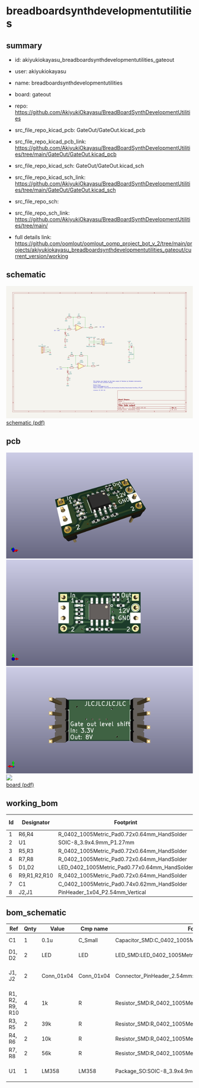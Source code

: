 # breadboardsynthdevelopmentutilities
 
## summary 
* id: akiyukiokayasu_breadboardsynthdevelopmentutilities_gateout
* user: akiyukiokayasu
* name: breadboardsynthdevelopmentutilities
* board: gateout
* repo: https://github.com/AkiyukiOkayasu/BreadBoardSynthDevelopmentUtilities
* src_file_repo_kicad_pcb: GateOut/GateOut.kicad_pcb
* src_file_repo_kicad_pcb_link: https://github.com/AkiyukiOkayasu/BreadBoardSynthDevelopmentUtilities/tree/main/GateOut/GateOut.kicad_pcb
* src_file_repo_kicad_sch: GateOut/GateOut.kicad_sch
* src_file_repo_kicad_sch_link: https://github.com/AkiyukiOkayasu/BreadBoardSynthDevelopmentUtilities/tree/main/GateOut/GateOut.kicad_sch

* src_file_repo_sch: 
* src_file_repo_sch_link: https://github.com/AkiyukiOkayasu/BreadBoardSynthDevelopmentUtilities/tree/main/
* full details link: https://github.com/oomlout/oomlout_oomp_project_bot_v_2/tree/main/projects/akiyukiokayasu_breadboardsynthdevelopmentutilities_gateout/current_version/working  

## schematic  
![](working_schematic_600.png)  
[schematic (pdf)](working_schematic.pdf)  

## pcb  
![](working_3d_600.png) 
![](working_3d_front_600.png)  
![](working_3d_back_600.png)  
![](working_600.png)  
[board (pdf)](working.pdf)  

## working_bom
| Id | Designator | Footprint | Quantity | Designation | Supplier and ref |  | None | 
| --- | --- | --- | --- | --- | --- | --- | --- | 
| 1 | R6,R4 | R_0402_1005Metric_Pad0.72x0.64mm_HandSolder | 2 | 10k |  |  | [''] | 
| 2 | U1 | SOIC-8_3.9x4.9mm_P1.27mm | 1 | LM358 |  |  | [''] | 
| 3 | R5,R3 | R_0402_1005Metric_Pad0.72x0.64mm_HandSolder | 2 | 39k |  |  | [''] | 
| 4 | R7,R8 | R_0402_1005Metric_Pad0.72x0.64mm_HandSolder | 2 | 56k |  |  | [''] | 
| 5 | D1,D2 | LED_0402_1005Metric_Pad0.77x0.64mm_HandSolder | 2 | LED |  |  | [''] | 
| 6 | R9,R1,R2,R10 | R_0402_1005Metric_Pad0.72x0.64mm_HandSolder | 4 | 1k |  |  | [''] | 
| 7 | C1 | C_0402_1005Metric_Pad0.74x0.62mm_HandSolder | 1 | 0.1u |  |  | [''] | 
| 8 | J2,J1 | PinHeader_1x04_P2.54mm_Vertical | 2 | Conn_01x04 |  |  | [''] | 


## bom_schematic
| Ref | Qnty | Value | Cmp name | Footprint | Description | Vendor | DNP | 
| --- | --- | --- | --- | --- | --- | --- | --- | 
| C1 | 1 | 0.1u | C_Small | Capacitor_SMD:C_0402_1005Metric_Pad0.74x0.62mm_HandSolder | Unpolarized capacitor, small symbol |  |  | 
| D1, D2 | 2 | LED | LED | LED_SMD:LED_0402_1005Metric_Pad0.77x0.64mm_HandSolder | Light emitting diode |  |  | 
| J1, J2 | 2 | Conn_01x04 | Conn_01x04 | Connector_PinHeader_2.54mm:PinHeader_1x04_P2.54mm_Vertical | Generic connector, single row, 01x04, script generated (kicad-library-utils/schlib/autogen/connector/) |  |  | 
| R1, R2, R9, R10 | 4 | 1k | R | Resistor_SMD:R_0402_1005Metric_Pad0.72x0.64mm_HandSolder | Resistor |  |  | 
| R3, R5 | 2 | 39k | R | Resistor_SMD:R_0402_1005Metric_Pad0.72x0.64mm_HandSolder | Resistor |  |  | 
| R4, R6 | 2 | 10k | R | Resistor_SMD:R_0402_1005Metric_Pad0.72x0.64mm_HandSolder | Resistor |  |  | 
| R7, R8 | 2 | 56k | R | Resistor_SMD:R_0402_1005Metric_Pad0.72x0.64mm_HandSolder | Resistor |  |  | 
| U1 | 1 | LM358 | LM358 | Package_SO:SOIC-8_3.9x4.9mm_P1.27mm | Low-Power, Dual Operational Amplifiers, DIP-8/SOIC-8/TO-99-8 |  |  | 



